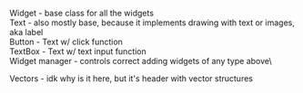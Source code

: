 Widget - base class for all the widgets\
Text - also mostly base, because it implements drawing with text or images, aka label\
Button - Text w/ click function\
TextBox - Text w/ text input function\
Widget manager - controls correct adding widgets of any type above\

Vectors - idk why is it here, but it's header with vector structures
